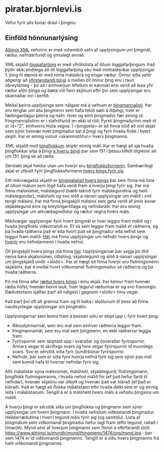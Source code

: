 # piratar.bjornlevi.is
Vefur fyrir alls konar drasl í þinginu

## Einföld hönnunarlýsing
[Alþingi XML](https://www.althingi.is/altext/xml/) vefurinn er með viðamikið safn af upplýsingum um þingmál, ræður, nefndarfundi og ýmislegt annað.

XML skjalið [löggjafarþing](https://www.althingi.is/altext/xml/loggjafarthing/) er með yfirlitslista af öllum löggjafarþingum. Það þýðir ekki endilega að öll löggjafarþing séu með innihaldsríkar upplýsingar. 1. þing til dæmis er með tóma málaskrá og engar ræður. Önnur síða veitir aðgengi að [yfirstandandi þingi](https://www.althingi.is/altext/xml/loggjafarthing/yfirstandandi/) á meðan öll önnur þing eru í raun óbreytanleg - þó að í einhverjum tilfellum er kannski enn verið að lesa yfir ræður eldri þinga og bæta við fleiri skjölum eftir því sem upplýsingar eru skannaðar inn í kerfið.

Meðal þeirra upplýsinga sem nálgast má á vefnum er [þingmannalisti](https://www.althingi.is/altext/xml/thingmenn/). Þar eru tenglar um alla þingmenn sem hafa tekið sæti á Alþingi, hver er fæðingardagur þeirra og nafn. Hver og einn þingmaður fær einnig id. Þingmannalistinn er í stafrófsröð en ekki id röð. Fyrsti þingmaðurinn með id er id="2", einhverra hluta vegna. Í <xml><þingseta> er að finna slóð að xml skjali sem sýnir hvenær hver þingmaður sat á þingi og fyrir hvaða flokk í hvert skipti. Þar er einnig vistuð <skammstöfun> hvers þingmanns.

XML skjalið með [þingflokkum](https://www.althingi.is/altext/xml/thingflokkar/) skiptir einnig máli. Þar er hægt að sjá hvaða þingflokkar sitja á þingi [á hverju þingi](https://www.althingi.is/altext/xml/thingflokkar/?lthing=151) þar sem 151 í þessu tilfelli tilgreinir að um 151. þing sé að ræða.

Sérstakt skjal heldur utan um hverjir eru [þingflokksformenn](https://www.althingi.is/altext/xml/thingflokksformenn/). Sambærilegt skjal er útbúið fyrir þingflokksformenn [hvers þings fyrir sig](https://www.althingi.is/altext/xml/thingflokksformenn/?lthing=150).

 Eitt mikivægasta skjalið er [þingmálalisti hvers þings](https://www.althingi.is/altext/xml/thingmalalisti/?lthing=141) þar sem finna má lista af öllum málum sem lögð hafa verið fram á hverju þingi fyrir sig. Þar má finna málsnúmer, málstegund (bæði táknið fyrir málstegundina og heiti málstegundar), málsheiti og svo slóð á nánari upplýsingar um málið í xml tengli málsins. Þar má finna þingskjöl málsins sem geta verið af ýmis konar skjalategund eins og breytingartillaga og nefndarálit. Þar eru einnig upplýsingar um atkvæðagreiðslur og ræður vegna hvers máls.

Mikilvægar upplýsingar fyrir hvert þingmál er hver leggur fram málið og í hvaða þingflokki viðkomandi er. Ef sá sem leggur fram málið er ráðherra, og þá hvaða ráðherra það er eða hvort það sé þingmaður eða nefnd sem leggur fram málið. [Hér](https://www.althingi.is/altext/xml/nefndir/?lthing=141) má finna upplýsingar um nefndir hvers þings og [hverjir](https://www.althingi.is/altext/xml/nefndir/nefndarmenn/?lthing=141) eru nefndarmenn í hvaða nefnd.

Öll þingskjöl hvers þings má finna [hér](https://www.althingi.is/altext/xml/thingskjol/?lthing=141). Upplýsingarnar þar segja þó lítið nema bara skjalsnúmer, útbýting, skjalstegund og slóð á nánari upplýsingar um þingskjalið undir <slóðir><xml>. Þar er hægt að finna hverjir eru flutningsmenn skjalsins, þar á meðal hvort viðkomandi flutningsmaður sé ráðherra og þá hvaða ráðherra.

 Þó má finna allar [ræður hvers þings](https://www.althingi.is/altext/xml/raedulisti/?lthing=124) í einu skjali. Þar kemur fram hvenær ræða hófst,  hvenær henni lauk, hver tegund ræðunnar er og svo framvegis. Ræðutextann sjálfan þarf að nálgast í gegnum <slóðir><xml> hins vegar. 

Það þarf því oft að gramsa fram og til baka í skjölunum til þess að finna nauðsynlegar upplýsingar um þingmálin. 

Upplýsingarnar sem koma fram á þessari síðu er skipt upp í, fyrir hvert þing:
- Ríkisstjórnarmál, sem eru mál sem einhver ráðherra leggur fram.
- Þingmannamál, sem eru mál sem þingmenn, en ekki ráðherrar leggja fram. 
- Fyrirspurnir sem skiptast upp í svaraðar og ósvaraðar fyrirspurnir. Annars vegar til skriflegs svars og hins vegar fyrirspurnir til munnlegs svars. Svo er sérstök síða fyrir óundirbúnar fyrirspurnir.
- Nefndir, þar sem er síða fyrir hverja nefnd fyrir sig sem sýnir þau mál sem komið hafa til hverrar nefndar fyrir sig.

Allir málalistar sýna málsnúmer, málsheiti, skjalategund, flutningsmann, þingflokk flutningsmanns, í hvaða nefnd málið fór (ef það hefur farið til nefndar), hvenær skjalinu var útbýtt og hvenær það var klárað (ef það er klárað). Það er hægt að flokka málalistann eftir hvaða dálki sem er og einnig leita í málalistanum. Tengill á er á málsheiti hvers máls á <html> vefsíðu þingsins um málið.

Á hverju þingi er sérstök síða um þingflokka og þingmenn sem sýnir upplýsingar um hvern þingmann. Í hvaða nefndum viðkomandi þingmaður. Heildarræðutíma í hverri tegund máls fyrir sig (og samtölu). Lista af þingmálum sem viðkomandi þingmaður hefur lagt fram (eftir tegund, raðað í tímaröð). Mynd sést af hverjum þingmanni sem finnst á eftirfarandi slóð: https://www.althingi.is/myndir/mynd/thingmenn/1474/org/mynd.jpg - þar sem 1474 er id viðkomandi þingmanns. Tengill er á <html> síðu hvers þingmanns frá heiti viðkomandi þingmanns.
